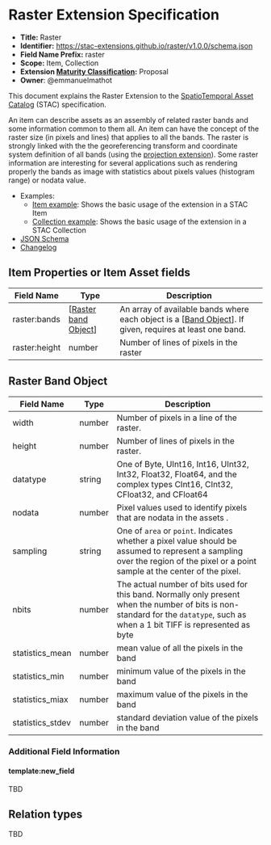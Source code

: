 # Raster Extension Specification

- **Title:** Raster
- **Identifier:** https://stac-extensions.github.io/raster/v1.0.0/schema.json
- **Field Name Prefix:** raster
- **Scope:** Item, Collection
- **Extension [Maturity Classification](https://github.com/radiantearth/stac-spec/tree/master/extensions/README.md#extension-maturity):** Proposal
- **Owner**: @emmanuelmathot

This document explains the Raster Extension to the [SpatioTemporal Asset Catalog](https://github.com/radiantearth/stac-spec) (STAC) specification.

An item can describe assets as an assembly of related raster bands and some information common to them all. An item can have the concept of the raster size (in pixels and lines) that applies to all the bands. The raster is strongly linked with the the georeferencing transform and coordinate system definition of all bands (using the [projection extension](https://github.com/radiantearth/stac-spec/tree/master/extensions/projection)). Some raster information are interesting for several applications such as rendering properly the bands as image with statistics about pixels values (histogram range) or nodata value.

- Examples:
  - [Item example](examples/item.json): Shows the basic usage of the extension in a STAC Item
  - [Collection example](examples/collection.json): Shows the basic usage of the extension in a STAC Collection
- [JSON Schema](json-schema/schema.json)
- [Changelog](./CHANGELOG.md)

## Item Properties or Item Asset fields

| Field Name    | Type                                         | Description                                                                                                              |
| ------------- | -------------------------------------------- | ------------------------------------------------------------------------------------------------------------------------ |
| raster:bands  | \[[Raster band Object](#raster-band-object)] | An array of available bands where each object is a \[[Band Object](#band-object)]. If given, requires at least one band. |
| raster:height | number                                       | Number of lines of pixels in the raster                                                                                  |


## Raster Band Object

| Field Name      | Type   | Description                                                                                                                                                                      |
| --------------- | ------ | -------------------------------------------------------------------------------------------------------------------------------------------------------------------------------- |
| width           | number | Number of pixels in a line of the raster.                                                                                                                                        |
| height          | number | Number of lines of pixels in the raster.                                                                                                                                         |
| datatype        | string | One of Byte, UInt16, Int16, UInt32, Int32, Float32, Float64, and the complex types CInt16, CInt32, CFloat32, and CFloat64                                                        |
| nodata          | number | Pixel values used to identify pixels that are nodata in the assets .                                                                                                             |
| sampling        | string | One of `area` or `point`. Indicates whether a pixel value should be assumed to represent a sampling over the region of the pixel or a point sample at the center of the pixel.   |
| nbits           | number | The actual number of bits used for this band. Normally only present when the number of bits is non-standard for the `datatype`, such as when a 1 bit TIFF is represented as byte |
| statistics_mean | number | mean value of all the pixels in the band                                                                                                                                         |
| statistics_min | number | minimum value of the pixels in the band |
| statistics_miax | number | maximum value of the pixels in the band |
| statistics_stdev | number |  standard deviation value of the pixels in the band |

### Additional Field Information

#### template:new_field

TBD

## Relation types

TBD

<!-- The following types should be used as applicable `rel` types in the
[Link Object](https://github.com/radiantearth/stac-spec/tree/master/item-spec/item-spec.md#link-object).

| Type           | Description                           |
| -------------- | ------------------------------------- |
| fancy-rel-type | This link points to a fancy resource. | -->
